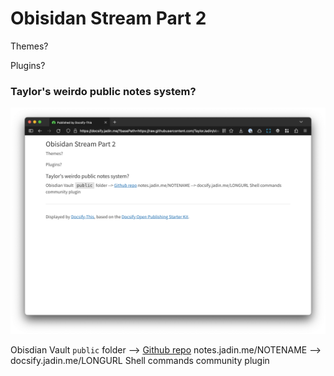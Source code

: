 # Obisidan Stream Part 2

Themes?

Plugins?

### Taylor's weirdo public notes system?

![](public_files/Capture%202024-01-12%2008.49.10@2x.png)

Obisdian Vault `public` folder --> [Github repo](https://github.com/TaylorJadin/obsidian-notes)
notes.jadin.me/NOTENAME --> docsify.jadin.me/LONGURL
Shell commands community plugin